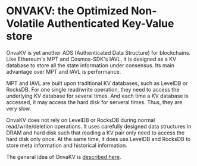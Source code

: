 # ONVAKV: the Optimized Non-Volatile Authenticated Key-Value store

OnvaKV is yet another ADS (Authenticated Data Structure) for blockchains. Like Ethereum's MPT and Cosmos-SDK's IAVL, it is designed as a KV database to store all the state information under consensus. Its main advantage over MPT and IAVL is performance.

MPT and IAVL are built upon traditional KV databases, such as LevelDB or RocksDB. For one single read/write operation, they need to access the underlying KV database for several times. And each time a KV database is accessed, it may access the hard disk for serveral times. Thus, they are very slow.

OnvaKV does not rely on LevelDB or RocksDB during normal read/write/deletion operations. It uses carefully designed data structures in DRAM and hard disk such that reading a KV pair only need to access the hard disk only once. At the same time, it does use LevelDB and RocksDB to store meta information and historical information.

The general idea of OnvaKV is [described here](./docs/OnvaKVIdea.md).


